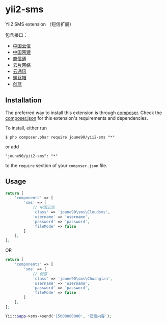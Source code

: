 # yii2-sms
Yii2 SMS extension （短信扩展）

包含接口：

* [中国云信](http://www.sms.cn/)
* [中国网建](http://www.smschinese.cn/)
* [商信通](http://www.sxtsms.com/)
* [云片网络](http://www.yunpian.com/)
* [云通讯](http://www.yuntongxun.com/)
* [螺丝帽](http://www.luosimao.com/)
* [创蓝](https://www.253.com)

## Installation

The preferred way to install this extension is through [composer](http://getcomposer.org/download/). Check the [composer.json](https://github.com/joune90/yii2-sms/composer.json) for this extension's requirements and dependencies.

To install, either run

```
$ php composer.phar require joune90/yii2-sms "*"
```

or add

```
"joune90/yii2-sms": "*"
```

to the ```require``` section of your `composer.json` file.

## Usage

```php
return [
    'components' => [
        'sms' => [
            // 中国云信
            'class' => 'joune90\sms\Cloudsms',
            'username' => 'username',
            'password' => 'password',
            'fileMode' => false
        ]
    ],
];
```

OR

```php
return [
    'components' => [
        'sms' => [
            // 创蓝
            'class' => 'joune90\sms\Chuanglan',
            'username' => 'username',
            'password' => 'password',
            'fileMode' => false
        ]
    ],
];
```

```php
Yii::$app->sms->send('15000000000', '短信内容');
```

```php

